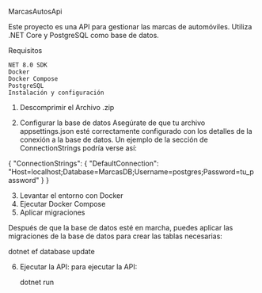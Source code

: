 MarcasAutosApi

Este proyecto es una API para gestionar las marcas de automóviles. Utiliza .NET Core y PostgreSQL como base de datos.

Requisitos

    NET 8.0 SDK
    Docker
    Docker Compose
    PostgreSQL
    Instalación y configuración

1. Descomprimir el Archivo .zip

2. Configurar la base de datos
Asegúrate de que tu archivo appsettings.json esté correctamente configurado con los detalles de la conexión a la base de datos. Un ejemplo de la sección de ConnectionStrings podría verse así:

{
  "ConnectionStrings": {
    "DefaultConnection": "Host=localhost;Database=MarcasDB;Username=postgres;Password=tu_password"
  }
}

3. Levantar el entorno con Docker
4. Ejecutar Docker Compose
5. Aplicar migraciones

Después de que la base de datos esté en marcha, puedes aplicar las migraciones de la base de datos para crear las tablas necesarias:
    
   dotnet ef database update

6. Ejecutar la API: para ejecutar la API:

    dotnet run


